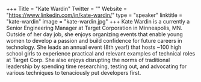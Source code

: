 +++
Title = "Kate Wardin"
Twitter = ""
Website = "https://www.linkedin.com/in/kate-wardin/"
type = "speaker"
linktitle = "kate-wardin"
image = "kate-wardin.jpg"
+++
Kate Wardin is a currently a Senior Engineering Manager at Target Corporation in Minneapolis, MN.  Outside of her day job, she enjoys organizing events that enable young women to develop a passion and build confidence for future careers in technology.  She leads an annual event (8th year!) that hosts ~100 high school girls to experience practical and relevant examples of technical roles at Target Corp.  She also enjoys disrupting the norms of traditional leadership by spending time researching, testing out, and advocating for various techniques to tenaciously put developers first.
